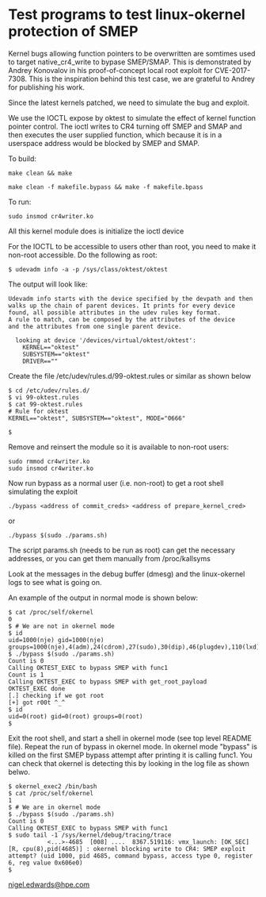 # Test programs to test linux-okernel protection of SMEP

Kernel bugs allowing function pointers to be overwritten are somtimes
used to target native_cr4_write to bypase SMEP/SMAP. This is
demonstrated by Andrey Konovalov in his proof-of-concept local root
exploit for CVE-2017-7308. This is the inspiration behind this test
case, we are grateful to Andrey for publishing his work.

Since the latest kernels patched, we need to simulate the bug and exploit.

We use the IOCTL expose by oktest to simulate the effect of kernel
function pointer control. The ioctl writes to CR4 turning off SMEP and
SMAP and then executes the user supplied function, which because it is
in a userspace address would be blocked by SMEP and SMAP.

To build:

`make clean && make`

`make clean -f makefile.bypass && make -f makefile.bpass`

To run:

`sudo insmod cr4writer.ko`

All this kernel module does is initialize the ioctl device

For the IOCTL to be accessible to users other than root, you need
to make it non-root accessible. Do the following as root:
```
$ udevadm info -a -p /sys/class/oktest/oktest
```
The output will look like:
```
Udevadm info starts with the device specified by the devpath and then
walks up the chain of parent devices. It prints for every device
found, all possible attributes in the udev rules key format.
A rule to match, can be composed by the attributes of the device
and the attributes from one single parent device.

  looking at device '/devices/virtual/oktest/oktest':
    KERNEL=="oktest"
    SUBSYSTEM=="oktest"
    DRIVER==""
```
Create the file /etc/udev/rules.d/99-oktest.rules or similar as shown below
```
$ cd /etc/udev/rules.d/
$ vi 99-oktest.rules
$ cat 99-oktest.rules
# Rule for oktest
KERNEL=="oktest", SUBSYSTEM=="oktest", MODE="0666"

$
```

Remove and reinsert the module so it is available to non-root users:
```
sudo rmmod cr4writer.ko
sudo insmod cr4writer.ko
```

Now run bypass as a normal user (i.e. non-root) to get a root shell
simulating the exploit

`./bypass <address of commit_creds> <address of prepare_kernel_cred>`

or

`./bypass $(sudo ./params.sh)`

The script params.sh (needs to be run as root) can get the necessary
addresses, or you can get them manually from /proc/kallsyms


Look at the messages in the debug buffer (dmesg) and the linux-okernel
logs to see what is going on.

An example of the output in normal mode is shown below:
```
$ cat /proc/self/okernel
0
$ # We are not in okernel mode
$ id
uid=1000(nje) gid=1000(nje) groups=1000(nje),4(adm),24(cdrom),27(sudo),30(dip),46(plugdev),110(lxd),115(lpadmin),116(sambashare),129(docker)
$ ./bypass $(sudo ./params.sh)
Count is 0
Calling OKTEST_EXEC to bypass SMEP with func1
Count is 1
Calling OKTEST_EXEC to bypass SMEP with get_root_payload
OKTEST_EXEC done
[.] checking if we got root
[+] got r00t ^_^
$ id
uid=0(root) gid=0(root) groups=0(root)
$
```

Exit the root shell, and start a shell in okernel mode (see top level
README file). Repeat the run of bypass in okernel mode. In okernel
mode "bypass" is killed on the first SMEP bypass attempt after
printing it is calling func1. You can check that okernel is detecting
this by looking in the log file as shown belwo.

```
$ okernel_exec2 /bin/bash
$ cat /proc/self/okernel
1
$ # We are in okernel mode
$ ./bypass $(sudo ./params.sh)
Count is 0
Calling OKTEST_EXEC to bypass SMEP with func1
$ sudo tail -1 /sys/kernel/debug/tracing/trace
           <...>-4685  [008] ....  8367.519116: vmx_launch: [OK_SEC] [R, cpu(8),pid(4685)] : okernel blocking write to CR4: SMEP exploit attempt? (uid 1000, pid 4685, command bypass, access type 0, register 6, reg value 0x606e0)
$
```

nigel.edwards@hpe.com
